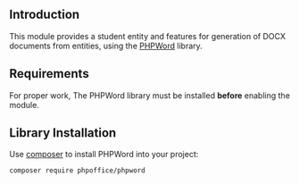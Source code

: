 ## Introduction
This module provides a student entity and features for generation of DOCX documents from entities, using the
[PHPWord](https://github.com/PHPOffice/PHPWord) library.

## Requirements
For proper work, The PHPWord library must be installed **before** enabling the module.

## Library Installation

Use [composer](http://getcomposer.org) to install PHPWord into your project:

```
composer require phpoffice/phpword
